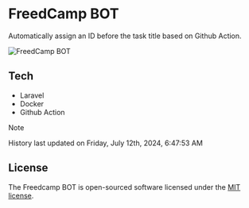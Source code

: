 # FreedCamp BOT

Automatically assign an ID before the task title based on Github Action.

![FreedCamp BOT](https://repository-images.githubusercontent.com/737932867/7d34798b-2680-471c-b089-a78a718d3d6a)

## Tech

- Laravel
- Docker
- Github Action

> [!NOTE]  
> History last updated on Friday, July 12th, 2024, 6:47:53 AM

## License

The Freedcamp BOT is open-sourced software licensed under the [MIT license](https://opensource.org/licenses/MIT).
